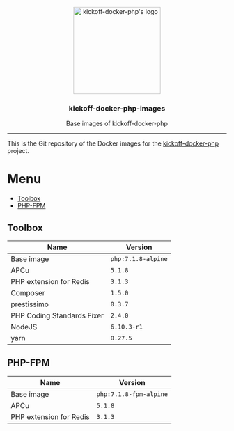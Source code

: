 <p align="center">
    <img src="https://user-images.githubusercontent.com/8983173/28176182-c45b1196-67f6-11e7-8d96-fd1aefd3fcab.png" alt="kickoff-docker-php's logo" width="200" height="200" />
</p>
<h3 align="center">kickoff-docker-php-images</h3>
<p align="center">Base images of kickoff-docker-php</p>

---

This is the Git repository of the Docker images for the [kickoff-docker-php](https://github.com/thecodingmachine/kickoff-docker-php/) project.

# Menu

* [Toolbox](#toolbox)
* [PHP-FPM](#php-fpm)

## Toolbox

| Name                       | Version                                              |
|----------------------------|------------------------------------------------------|
| Base image                 | `php:7.1.8-alpine`                          |
| APCu                       | `5.1.8`         |
| PHP extension for Redis    | `3.1.3`     |
| Composer                   | `1.5.0`     |
| prestissimo                | `0.3.7`  |
| PHP Coding Standards Fixer | `2.4.0` |
| NodeJS                     | `6.10.3-r1`         |
| yarn                       | `0.27.5`         |

## PHP-FPM

| Name                    | Version                                         |
|-------------------------|-------------------------------------------------|
| Base image              | `php:7.1.8-fpm-alpine`                 |
| APCu                    | `5.1.8`     |
| PHP extension for Redis | `3.1.3` |

